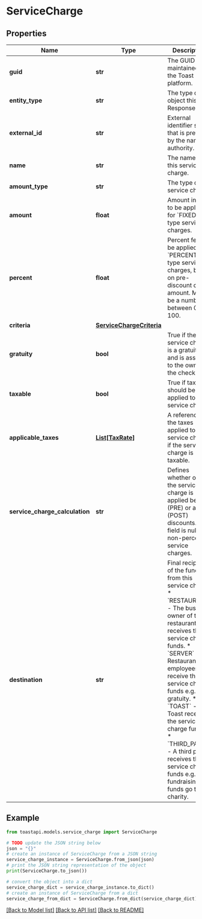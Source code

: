 # ServiceCharge


## Properties

Name | Type | Description | Notes
------------ | ------------- | ------------- | -------------
**guid** | **str** | The GUID maintained by the Toast platform. | [optional] 
**entity_type** | **str** | The type of object this is. Response only. | [optional] 
**external_id** | **str** | External identifier string that is prefixed by the naming authority. | [optional] 
**name** | **str** | The name of this service charge. | [optional] 
**amount_type** | **str** | The type of service charge. | [optional] 
**amount** | **float** | Amount in USD to be applied for &#x60;FIXED&#x60; type service charges. | [optional] 
**percent** | **float** | Percent fee to be applied for &#x60;PERCENT&#x60; type service charges, based on pre-discount check amount. Must be a number between 0 and 100.  | [optional] 
**criteria** | [**ServiceChargeCriteria**](ServiceChargeCriteria.md) |  | [optional] 
**gratuity** | **bool** | True if the service charge is a gratuity and is assigned to the owner of the check. | [optional] 
**taxable** | **bool** | True if tax should be applied to the service charge. | [optional] 
**applicable_taxes** | [**List[TaxRate]**](TaxRate.md) | A reference to the taxes applied to the service charge, if the service charge is taxable. | [optional] 
**service_charge_calculation** | **str** | Defines whether or not the service charge is applied before (PRE) or after (POST) discounts. This field is null for non-percent service charges. | [optional] 
**destination** | **str** | Final recipient of the funds from this service charge.  * &#x60;RESTAURANT&#x60; - The business owner of the restaurant receives the service charge funds. * &#x60;SERVER&#x60; - Restaurant employees receive the service charge funds e.g. gratuity. * &#x60;TOAST&#x60; - Toast receives the service charge funds. * &#x60;THIRD_PARTY&#x60; - A third party receives the service charge funds e.g. fundraising funds go to charity.  | [optional] 

## Example

```python
from toastapi.models.service_charge import ServiceCharge

# TODO update the JSON string below
json = "{}"
# create an instance of ServiceCharge from a JSON string
service_charge_instance = ServiceCharge.from_json(json)
# print the JSON string representation of the object
print(ServiceCharge.to_json())

# convert the object into a dict
service_charge_dict = service_charge_instance.to_dict()
# create an instance of ServiceCharge from a dict
service_charge_from_dict = ServiceCharge.from_dict(service_charge_dict)
```
[[Back to Model list]](../README.md#documentation-for-models) [[Back to API list]](../README.md#documentation-for-api-endpoints) [[Back to README]](../README.md)


